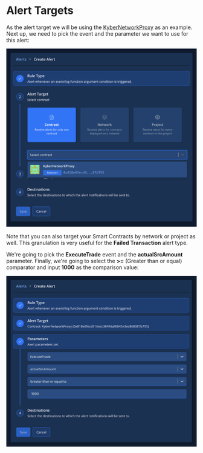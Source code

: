# Alert Targets

As the alert target we will be using the [KyberNetworkProxy](https://dashboard.tenderly.co/contract/main/0x818e6fecd516ecc3849daf6845e3ec868087b755?utm_source=blog&utm_medium=post&utm_campaign=10_ways&utm_content=kyber_network_contract) as an example. Next up, we need to pick the event and the parameter we want to use for this alert:

![](../../../.gitbook/assets/image%20%2846%29.png)

Note that you can also target your Smart Contracts by network or project as well. This granulation is very useful for the **Failed Transaction** alert type.

We're going to pick the **ExecuteTrade** event and the **actualSrcAmount** parameter. Finally, we're going to select the **&gt;=** \(Greater than or equal\) comparator and input **1000** as the comparison value:

![](../../../.gitbook/assets/image%20%2826%29.png)



